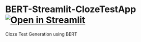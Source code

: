 # BERT-Streamlit-ClozeTestApp [![Open in Streamlit](https://static.streamlit.io/badges/streamlit_badge_black_white.svg)](https://share.streamlit.io/pleomax0730/streamlit-bert-cloze-test-gen/main/cloze-test-app.py)
Cloze Test Generation using BERT
